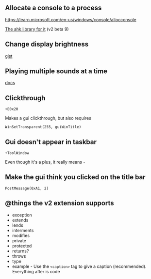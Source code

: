 ﻿## Allocate a console to a process

https://learn.microsoft.com/en-us/windows/console/allocconsole

[The ahk library for it](https://github.com/Onimuru/Console) (v2 beta 9)

## Change display brightness

[gist](https://gist.github.com/TLMcode/b56c71ef4785f1ef8daada9c36a38db4)

## Playing multiple sounds at a time

[docs](https://learn.microsoft.com/en-us/windows/win32/multimedia/the-playsound-function)

## Clickthrough

`+E0x20`

Makes a gui clickthrough, but also requires

`WinSetTransparent(255, guiWinTitle)`

## Gui doesn't appear in taskbar

`+ToolWindow`

Even though it's a plus, it really means -

## Make the gui think you clicked on the title bar

`PostMessage(0xA1, 2)`

## @things the v2 extension supports

* exception
* extends
* lends
* interments
* modifies
* private
* protected
* returns?
* throws
* type
* example - Use the `<caption>` tag to give a caption (recommended). Everything after is code